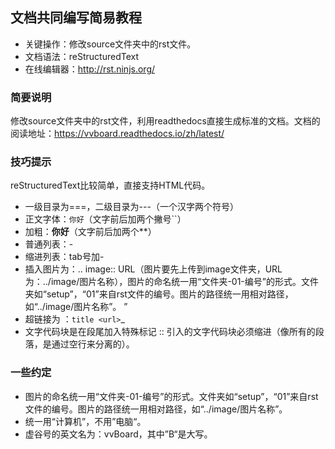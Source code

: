 ## 文档共同编写简易教程

- 关键操作：修改source文件夹中的rst文件。
- 文档语法：reStructuredText
- 在线编辑器：http://rst.ninjs.org/

### 简要说明

修改source文件夹中的rst文件，利用readthedocs直接生成标准的文档。文档的阅读地址：https://vvboard.readthedocs.io/zh/latest/

### 技巧提示

reStructuredText比较简单，直接支持HTML代码。

- 一级目录为===，二级目录为---（一个汉字两个符号）
- 正文字体：``你好``（文字前后加两个撇号``）
- 加粗：**你好**（文字前后加两个**）
- 普通列表：- 
- 缩进列表：tab号加-
- 插入图片为：.. image:: URL（图片要先上传到image文件夹，URL为：../image/图片名称），图片的命名统一用“文件夹-01-编号”的形式。文件夹如“setup”，“01”来自rst文件的编号。图片的路径统一用相对路径，如“../image/图片名称”。
”
- 超链接为 ：`title <url>`_
- 文字代码块是在段尾加入特殊标记 :: 引入的文字代码块必须缩进（像所有的段落，是通过空行来分离的）。

### 一些约定

- 图片的命名统一用“文件夹-01-编号”的形式。文件夹如“setup”，“01”来自rst文件的编号。图片的路径统一用相对路径，如“../image/图片名称”。
- 统一用“计算机”，不用”电脑“。
- 虚谷号的英文名为：vvBoard，其中”B“是大写。
